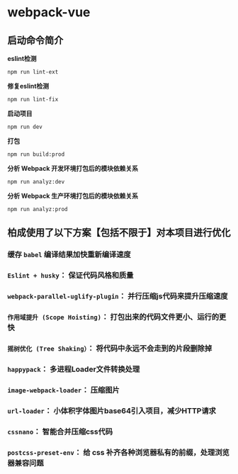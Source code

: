
# webpack-vue

## 启动命令简介

 **eslint检测** 
```
npm run lint-ext
```

 **修复eslint检测** 
```
npm run lint-fix
```

**启动项目** 
```
npm run dev
```

 **打包** 
```
npm run build:prod
```

**分析 Webpack 开发环境打包后的模块依赖关系** 
```
npm run analyz:dev
```

**分析 Webpack 生产环境打包后的模块依赖关系** 
```
npm run analyz:prod
```
## 柏成使用了以下方案【包括不限于】对本项目进行优化

### 缓存 `babel` 编译结果加快重新编译速度
### `Eslint + husky`： 保证代码风格和质量 
### `webpack-parallel-uglify-plugin`： 并行压缩js代码来提升压缩速度
### `作用域提升 (Scope Hoisting)`： 打包出来的代码文件更小、运行的更快
### `摇树优化 (Tree Shaking）`： 将代码中永远不会走到的片段删除掉
### `happypack`： 多进程Loader文件转换处理
### `image-webpack-loader`： 压缩图片
### `url-loader`： 小体积字体图片base64引入项目，减少HTTP请求
### `cssnano`： 智能合并压缩css代码
### `postcss-preset-env`： 给 css 补齐各种浏览器私有的前缀，处理浏览器兼容问题





